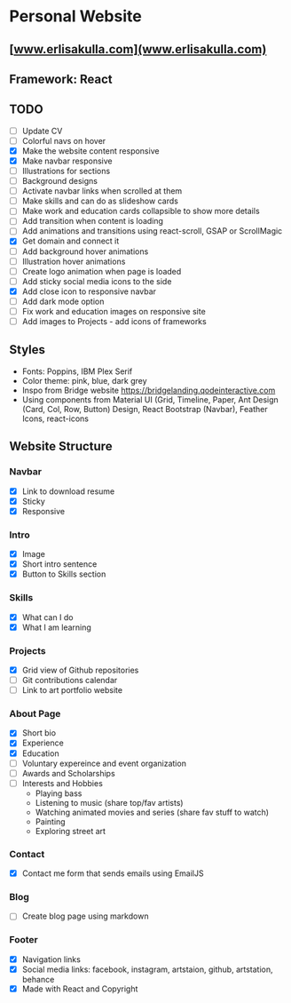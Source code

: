 # Personal Website

## [www.erlisakulla.com](www.erlisakulla.com)

## Framework: React

## TODO
- [ ] Update CV
- [ ] Colorful navs on hover
- [X] Make the website content responsive
- [X] Make navbar responsive
- [ ] Illustrations for sections
- [ ] Background designs
- [ ] Activate navbar links when scrolled at them
- [ ] Make skills and can do as slideshow cards
- [ ] Make work and education cards collapsible to show more details
- [ ] Add transition when content is loading
- [ ] Add animations and transitions using react-scroll, GSAP or ScrollMagic
- [X] Get domain and connect it
- [ ] Add background hover animations
- [ ] Illustration hover animations
- [ ] Create logo animation when page is loaded 
- [ ] Add sticky social media icons to the side
- [X] Add close icon to responsive navbar
- [ ] Add dark mode option
- [ ] Fix work and education images on responsive site
- [ ] Add images to Projects - add icons of frameworks

## Styles
* Fonts: Poppins, IBM Plex Serif
* Color theme: pink, blue, dark grey
* Inspo from Bridge website https://bridgelanding.qodeinteractive.com
* Using components from Material UI (Grid, Timeline, Paper, Ant Design (Card, Col, Row, Button) Design, React Bootstrap (Navbar), Feather Icons, react-icons

## Website Structure

### Navbar 
- [X] Link to download resume
- [X] Sticky
- [X] Responsive

### Intro 
* [X] Image
* [X] Short intro sentence
* [X] Button to Skills section

### Skills
* [X] What can I do
* [X] What I am learning
 
### Projects
- [X] Grid view of Github repositories
- [ ] Git contributions calendar
- [ ] Link to art portfolio website

### About Page
- [X] Short bio
- [X] Experience 
- [X] Education
- [ ] Voluntary expereince and event organization
- [ ] Awards and Scholarships
- [ ] Interests and Hobbies
    - Playing bass
    - Listening to music (share top/fav artists)
    - Watching animated movies and series (share fav stuff to watch)
    - Painting
    - Exploring street art

### Contact 
- [X] Contact me form that sends emails using EmailJS

### Blog
- [ ] Create blog page using markdown

### Footer
- [X] Navigation links
- [X] Social media links: facebook, instagram, artstaion, github, artstation, behance
- [X] Made with React and Copyright